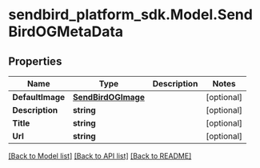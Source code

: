 
# sendbird_platform_sdk.Model.SendBirdOGMetaData

## Properties

Name | Type | Description | Notes
------------ | ------------- | ------------- | -------------
**DefaultImage** | [**SendBirdOGImage**](SendBirdOGImage.md) |  | [optional] 
**Description** | **string** |  | [optional] 
**Title** | **string** |  | [optional] 
**Url** | **string** |  | [optional] 

[[Back to Model list]](../README.md#documentation-for-models)
[[Back to API list]](../README.md#documentation-for-api-endpoints)
[[Back to README]](../README.md)

